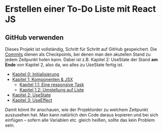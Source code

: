 # Erstellen einer To-Do Liste mit React JS
## GitHub verwenden
Dieses Projekt ist vollständig, Schritt für Schritt auf GitHub gespeichert. Die [Commits](https://github.com/TimoAntoniak/todo-list/commits/main/) dienen als Checkpoints, bei denen man den akutellen Stand zu jedem Zeitpunkt holen kann. Dabei ist z.B. Kapitel 2: UseState der Stand **am Ende** von Kapitel 2, also da, wo alles zu UseState fertig ist.
- [Kapitel 0: Initialisierung](https://github.com/TimoAntoniak/todo-list/tree/e47fbb6c8e918f20ee748b9621f690ed0f5f372c)
- [Kapitel 1: Komponenten & JSX](https://github.com/TimoAntoniak/todo-list/tree/ff35d5caf100bf17c7ed9a51af506026c3b05c66)
  - [Kapitel 1.1: Eine responsive Task](https://github.com/TimoAntoniak/todo-list/tree/c44c2e76ee20e467ad532bc32eb57db98cbfde17)
  - [Kapitel 1.2: Umstellung auf Liste](https://github.com/TimoAntoniak/todo-list/tree/c359cda1748189dc90723db51619fb3c4152ce3a)
- [Kapitel 2: UseState](https://github.com/TimoAntoniak/todo-list/tree/ef2c07bd0176129ea450a2cc82ea29dfe4e374da)
- [Kapitel 3: UseEffect](https://github.com/TimoAntoniak/todo-list/tree/207fcf5fa12871b4ec971eaf3fb3ac78aa072151)

Damit könnt Ihr anschauen, wie der Projektorder zu welchem Zeitpunkt auszusehen hat. Man kann natürlich den Code daraus kopieren und bei sich einfügen – sofern alle Variablen etc. gleich heißen, sollte das kein Problem sein.
